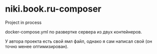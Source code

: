 # niki.book.ru-composer

Project in process
 
docker-compose.yml по развертке сервера из двух контейнеров.

У автора проекта есть свой ямл файл, однако я сам написал свой (он точно менее оптимизирован).
